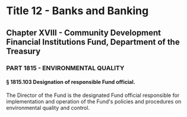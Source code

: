 
# Title 12 - Banks and Banking
## Chapter XVIII - Community Development Financial Institutions Fund, Department of the Treasury
### PART 1815 - ENVIRONMENTAL QUALITY
#### § 1815.103 Designation of responsible Fund official.

The Director of the Fund is the designated Fund official responsible for implementation and operation of the Fund's policies and procedures on environmental quality and control.
